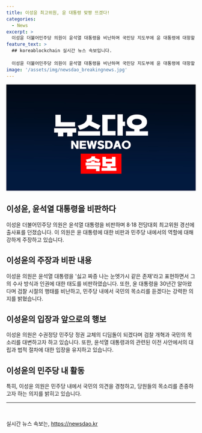 ```yaml
---
title: 이성윤 최고위원, 윤 대통령 맞짱 뜨겠다!
categories:
  - News
excerpt: >
  이성윤 더불어민주당 의원이 윤석열 대통령을 비난하며 국민당 지도부에 윤 대통령에 대항할 인물이 필요하다고 밝혀, 윤 대통령의 검사 시절 무도한 행태를 비판하고 국민들의 의견을 경청하고 당원들의 목소리를 내야 한다고 강조했습니다. 이 의원은 윤 대통령과의 충돌과 관련하여 법무부 검사징계위원회에서 해임을 의결받은 상황이며, 행정 소송을 진행 중에 있다고 전해졌습니다. 
feature_text: >
  ## koreablockchain 실시간 뉴스 속보입니다.

  이성윤 더불어민주당 의원이 윤석열 대통령을 비난하며 국민당 지도부에 윤 대통령에 대항할 인물이 필요하다고 밝혀, 윤 대통령의 검사 시절 무도한 행태를 비판하고 국민들의 의견을 경청하고 당원들의 목소리를 내야 한다고 강조했습니다. 이 의원은 윤 대통령과의 충돌과 관련하여 법무부 검사징계위원회에서 해임을 의결받은 상황이며, 행정 소송을 진행 중에 있다고 전해졌습니다. 
image: '/assets/img/newsdao_breakingnews.jpg'
---
```


<p><img src="/assets/img/newsdao_breakingnews.jpg" alt="koreablockchain 속보" /></p>

<h2 data-ke-size="size26">이성윤, 윤석열 대통령을 비판하다</h2>

<p data-ke-size="size16">이성윤 더불어민주당 의원은 윤석열 대통령을 비판하며 8·18 전당대회 최고위원 경선에 출사표를 던졌습니다. 이 의원은 윤 대통령에 대한 비판과 민주당 내에서의 역할에 대해 강하게 주장하고 있습니다.</p>

<h2 data-ke-size="size24">이성윤의 주장과 비판 내용</h2>

<p data-ke-size="size16">이성윤 의원은 윤석열 대통령을 '싫고 짜증 나는 눈엣가시 같은 존재'라고 표현하면서 그의 수사 방식과 인권에 대한 태도를 비판하였습니다. 또한, 윤 대통령을 30년간 알아왔다며 검찰 시절의 행태를 비난하고, 민주당 내에서 국민의 목소리를 듣겠다는 강력한 의지를 밝혔습니다.</p>

<h2 data-ke-size="size24">이성윤의 입장과 앞으로의 행보</h2>

<p data-ke-size="size16">이성윤 의원은 수권정당 민주당 정권 교체의 디딤돌이 되겠다며 검찰 개혁과 국민의 목소리를 대변하고자 하고 있습니다. 또한, 윤석열 대통령과의 관련된 이전 사안에서의 대립과 법적 절차에 대한 입장을 유지하고 있습니다.</p>

<h2 data-ke-size="size24">이성윤의 민주당 내 활동</h2>

<p data-ke-size="size16">특히, 이성윤 의원은 민주당 내에서 국민의 의견을 경청하고, 당원들의 목소리를 존중하고자 하는 의지를 밝히고 있습니다.</p>

<hr>

<p data-ke-size="size16">&nbsp;</p>
실시간 뉴스 속보는, <a href="https://newsdao.kr" rel="dofollow">https://newsdao.kr</a>


